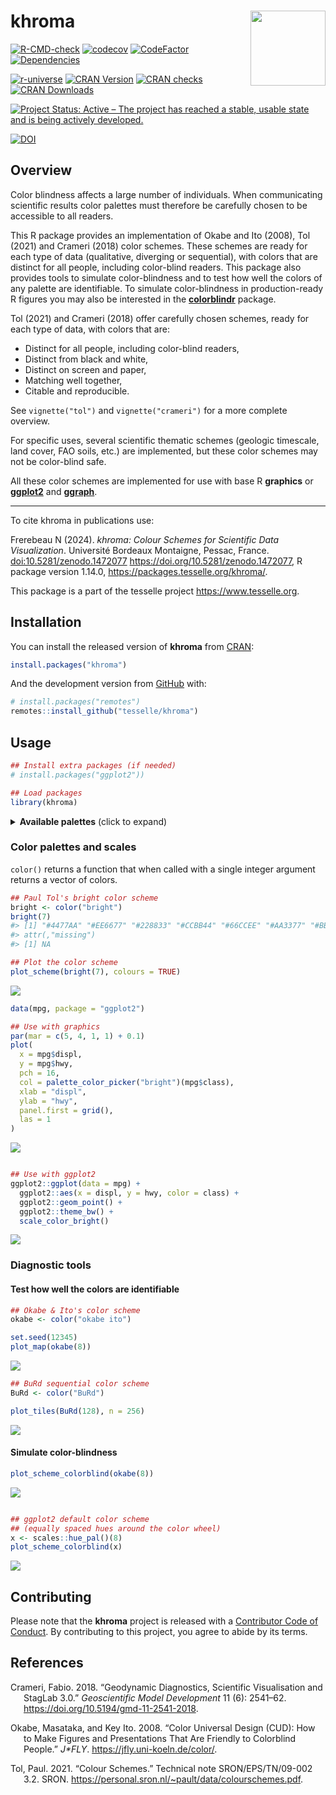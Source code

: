 
<!-- README.md is generated from README.Rmd. Please edit that file -->

# khroma <img width=120px src="man/figures/logo.png" align="right" />

<!-- badges: start -->

[![R-CMD-check](https://github.com/tesselle/khroma/workflows/R-CMD-check/badge.svg)](https://github.com/tesselle/khroma/actions)
[![codecov](https://codecov.io/gh/tesselle/khroma/branch/main/graph/badge.svg)](https://app.codecov.io/gh/tesselle/khroma)
[![CodeFactor](https://www.codefactor.io/repository/github/tesselle/khroma/badge/main)](https://www.codefactor.io/repository/github/tesselle/khroma/overview/main)
[![Dependencies](https://tinyverse.netlify.app/badge/khroma)](https://cran.r-project.org/package=khroma)

<a href="https://tesselle.r-universe.dev/khroma"
class="pkgdown-devel"><img
src="https://tesselle.r-universe.dev/badges/khroma"
alt="r-universe" /></a>
<a href="https://cran.r-project.org/package=khroma"
class="pkgdown-release"><img
src="https://www.r-pkg.org/badges/version/khroma"
alt="CRAN Version" /></a> <a
href="https://cran.r-project.org/web/checks/check_results_khroma.html"
class="pkgdown-release"><img
src="https://badges.cranchecks.info/worst/khroma.svg"
alt="CRAN checks" /></a>
<a href="https://cran.r-project.org/package=khroma"
class="pkgdown-release"><img
src="https://cranlogs.r-pkg.org/badges/khroma"
alt="CRAN Downloads" /></a>

[![Project Status: Active – The project has reached a stable, usable
state and is being actively
developed.](https://www.repostatus.org/badges/latest/active.svg)](https://www.repostatus.org/#active)

[![DOI](https://zenodo.org/badge/DOI/10.5281/zenodo.1472077.svg)](https://doi.org/10.5281/zenodo.1472077)
<!-- badges: end -->

## Overview

Color blindness affects a large number of individuals. When
communicating scientific results color palettes must therefore be
carefully chosen to be accessible to all readers.

This R package provides an implementation of Okabe and Ito (2008), Tol
(2021) and Crameri (2018) color schemes. These schemes are ready for
each type of data (qualitative, diverging or sequential), with colors
that are distinct for all people, including color-blind readers. This
package also provides tools to simulate color-blindness and to test how
well the colors of any palette are identifiable. To simulate
color-blindness in production-ready R figures you may also be interested
in the [**colorblindr**](https://github.com/clauswilke/colorblindr)
package.

Tol (2021) and Crameri (2018) offer carefully chosen schemes, ready for
each type of data, with colors that are:

- Distinct for all people, including color-blind readers,
- Distinct from black and white,
- Distinct on screen and paper,
- Matching well together,
- Citable and reproducible.

See `vignette("tol")` and `vignette("crameri")` for a more complete
overview.

For specific uses, several scientific thematic schemes (geologic
timescale, land cover, FAO soils, etc.) are implemented, but these color
schemes may not be color-blind safe.

All these color schemes are implemented for use with base R **graphics**
or [**ggplot2**](https://github.com/tidyverse/ggplot2) and
[**ggraph**](https://github.com/thomasp85/ggraph).

------------------------------------------------------------------------

To cite khroma in publications use:

Frerebeau N (2024). *khroma: Colour Schemes for Scientific Data
Visualization*. Université Bordeaux Montaigne, Pessac, France.
<doi:10.5281/zenodo.1472077> <https://doi.org/10.5281/zenodo.1472077>, R
package version 1.14.0, <https://packages.tesselle.org/khroma/>.

This package is a part of the tesselle project
<https://www.tesselle.org>.

## Installation

You can install the released version of **khroma** from
[CRAN](https://CRAN.R-project.org):

``` r
install.packages("khroma")
```

And the development version from [GitHub](https://github.com/) with:

``` r
# install.packages("remotes")
remotes::install_github("tesselle/khroma")
```

## Usage

``` r
## Install extra packages (if needed)
# install.packages("ggplot2"))

## Load packages
library(khroma)
```

<details>
<summary>
<strong>Available palettes</strong> (click to expand)
</summary>

``` r
## Get a table of available palettes
info()
#>            palette        type max missing
#> 1             broc   diverging 256    <NA>
#> 2             cork   diverging 256    <NA>
#> 3              vik   diverging 256    <NA>
#> 4           lisbon   diverging 256    <NA>
#> 5           tofino   diverging 256    <NA>
#> 6           berlin   diverging 256    <NA>
#> 7             roma   diverging 256    <NA>
#> 8              bam   diverging 256    <NA>
#> 9           vanimo   diverging 256    <NA>
#> 10          oleron   diverging 256    <NA>
#> 11          bukavu   diverging 256    <NA>
#> 12             fes   diverging 256    <NA>
#> 13           devon  sequential 256    <NA>
#> 14         lajolla  sequential 256    <NA>
#> 15          bamako  sequential 256    <NA>
#> 16           davos  sequential 256    <NA>
#> 17          bilbao  sequential 256    <NA>
#> 18            nuuk  sequential 256    <NA>
#> 19            oslo  sequential 256    <NA>
#> 20           grayC  sequential 256    <NA>
#> 21          hawaii  sequential 256    <NA>
#> 22           lapaz  sequential 256    <NA>
#> 23           tokyo  sequential 256    <NA>
#> 24            buda  sequential 256    <NA>
#> 25           acton  sequential 256    <NA>
#> 26           turku  sequential 256    <NA>
#> 27           imola  sequential 256    <NA>
#> 28          batlow  sequential 256    <NA>
#> 29         batlowW  sequential 256    <NA>
#> 30         batlowK  sequential 256    <NA>
#> 31           brocO  sequential 256    <NA>
#> 32           corkO  sequential 256    <NA>
#> 33            vikO  sequential 256    <NA>
#> 34           romaO  sequential 256    <NA>
#> 35            bamO  sequential 256    <NA>
#> 36          bright qualitative   7    <NA>
#> 37    highcontrast qualitative   3    <NA>
#> 38         vibrant qualitative   7    <NA>
#> 39           muted qualitative   9 #DDDDDD
#> 40  mediumcontrast qualitative   6    <NA>
#> 41            pale qualitative   6    <NA>
#> 42            dark qualitative   6    <NA>
#> 43           light qualitative   9    <NA>
#> 44 discreterainbow qualitative  23 #777777
#> 45          sunset   diverging  11 #FFFFFF
#> 46       nightfall   diverging  17 #FFFFFF
#> 47            BuRd   diverging   9 #FFEE99
#> 48            PRGn   diverging   9 #FFEE99
#> 49          YlOrBr  sequential   9 #888888
#> 50      iridescent  sequential  23 #999999
#> 51    incandescent  sequential  11 #888888
#> 52   smoothrainbow  sequential  34 #666666
#> 53        okabeito qualitative   8    <NA>
#> 54   okabeitoblack qualitative   8    <NA>
#> 55    stratigraphy qualitative 175    <NA>
#> 56            soil qualitative  24    <NA>
#> 57            land qualitative  14    <NA>
```

</details>

### Color palettes and scales

`color()` returns a function that when called with a single integer
argument returns a vector of colors.

``` r
## Paul Tol's bright color scheme
bright <- color("bright")
bright(7)
#> [1] "#4477AA" "#EE6677" "#228833" "#CCBB44" "#66CCEE" "#AA3377" "#BBBBBB"
#> attr(,"missing")
#> [1] NA
```

``` r
## Plot the color scheme
plot_scheme(bright(7), colours = TRUE)
```

<img src="man/figures/README-usage-show-1.png" style="display: block; margin: auto;" />

``` r
data(mpg, package = "ggplot2")

## Use with graphics
par(mar = c(5, 4, 1, 1) + 0.1)
plot(
  x = mpg$displ,
  y = mpg$hwy,
  pch = 16,
  col = palette_color_picker("bright")(mpg$class),
  xlab = "displ",
  ylab = "hwy",
  panel.first = grid(),
  las = 1
)
```

<img src="man/figures/README-usage-plot-1.png" style="display: block; margin: auto;" />

``` r

## Use with ggplot2
ggplot2::ggplot(data = mpg) +
  ggplot2::aes(x = displ, y = hwy, color = class) +
  ggplot2::geom_point() +
  ggplot2::theme_bw() +
  scale_color_bright()
```

<img src="man/figures/README-usage-plot-2.png" style="display: block; margin: auto;" />

### Diagnostic tools

#### Test how well the colors are identifiable

``` r
## Okabe & Ito's color scheme
okabe <- color("okabe ito")

set.seed(12345)
plot_map(okabe(8))
```

<img src="man/figures/README-usage-map-1.png" style="display: block; margin: auto;" />

``` r
## BuRd sequential color scheme
BuRd <- color("BuRd")

plot_tiles(BuRd(128), n = 256)
```

<img src="man/figures/README-usage-tiles-1.png" style="display: block; margin: auto;" />

#### Simulate color-blindness

``` r
plot_scheme_colorblind(okabe(8))
```

<img src="man/figures/README-usage-colorblind2-1.png" style="display: block; margin: auto;" />

``` r

## ggplot2 default color scheme
## (equally spaced hues around the color wheel)
x <- scales::hue_pal()(8)
plot_scheme_colorblind(x)
```

<img src="man/figures/README-usage-colorblind2-2.png" style="display: block; margin: auto;" />

## Contributing

Please note that the **khroma** project is released with a [Contributor
Code of Conduct](https://www.tesselle.org/conduct.html). By contributing
to this project, you agree to abide by its terms.

## References

<div id="refs" class="references csl-bib-body hanging-indent"
entry-spacing="0">

<div id="ref-crameri2018" class="csl-entry">

Crameri, Fabio. 2018. “Geodynamic Diagnostics, Scientific Visualisation
and StagLab 3.0.” *Geoscientific Model Development* 11 (6): 2541–62.
<https://doi.org/10.5194/gmd-11-2541-2018>.

</div>

<div id="ref-okabe2008" class="csl-entry">

Okabe, Masataka, and Key Ito. 2008. “Color Universal Design (CUD): How
to Make Figures and Presentations That Are Friendly to Colorblind
People.” *J\*FLY*. <https://jfly.uni-koeln.de/color/>.

</div>

<div id="ref-tol2021" class="csl-entry">

Tol, Paul. 2021. “Colour Schemes.” Technical note SRON/EPS/TN/09-002
3.2. SRON. <https://personal.sron.nl/~pault/data/colourschemes.pdf>.

</div>

</div>
